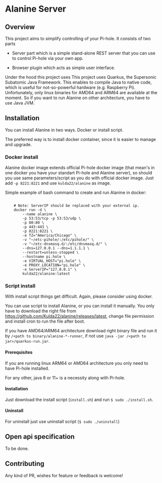 # Alanine Server

    

## Overview

This project aims to simplify controlling of your Pi-hole. It consists of two parts 
- Server part which is a simple stand-alone REST server that you can use to control Pi-hole via your own app.
 
- Browser plugin which acts as simple user interface.

Under the hood this project uses This project uses Quarkus, the Supersonic Subatomic Java Framework. This enables to compile Java to native code, which is useful for not-so-powerful hardware (e.g. Raspberry Pi). Unfortunately, only linux binaries for AMD64 and ARM64 are available at the moment. So if you want to run Alanine on other architecture, you have to use Java JVM.  


## Installation

You can install Alanine in two ways. Docker or install script.

The preferred way is to install docker container, since it is easier to manage and upgrade.

### Docker install

Alanine docker image extends official Pi-hole docker image (that mean's in one docker you have your standart Pi-hole and Alanine server), so should you use same parameters/script as you do with official docker image. Just add `-p 8221:8221` and use `kulda22/alanine` as image.

Simple example of bash command to create and run Alanine in docker:

```shell script

    # Note: ServerIP should be replaced with your external ip.
    docker run -d \
        --name alanine \
        -p 53:53/tcp -p 53:53/udp \
        -p 80:80 \
        -p 443:443 \
        -p 8221:8221 \
        -e TZ="America/Chicago" \
        -v "~/etc-pihole/:/etc/pihole/" \
        -v "~/etc-dnsmasq.d/:/etc/dnsmasq.d/" \
        --dns=127.0.0.1 --dns=1.1.1.1 \
        --restart=unless-stopped \
        --hostname pi.hole \
        -e VIRTUAL_HOST="pi.hole" \
        -e PROXY_LOCATION="pi.hole" \
        -e ServerIP="127.0.0.1" \
        kulda22/alanine:latest
```

### Script install

With install script things get difficult. Again, please consider using docker.

You can use script to install Alanine, or you can install it manually. You only have to download the right file from https://github.com/Kulda22/alanine/releases/latest, change file permission and install cron to run the file after boot.

 If you have AMD64/ARM64 architecture download right binary file and run it by `/<path to binary/alanine-*-runner`, if not use `java -jar /<path to jar>/quarkus-run.jar`.



#### Prerequisites 


If you are running linux ARM64 or AMD64 architecture you only need to have Pi-hole installed.

For any other, java 8 or 11+ is a necessity along with Pi-hole.


#### Installation

Just download the install script (`install.sh`) and run `$ sudo ./install.sh`.
#### Uninstall 

For uninstall just use uninstall script (`$ sudo ./uninstall`)

## Open api specification
To be done. 


## Contributing

Any kind of PR, wishes for feature or feedback is welcome!